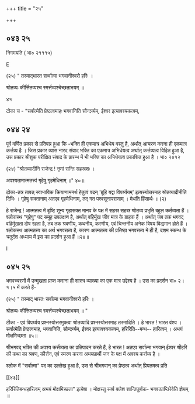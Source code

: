 +++
title = "२५"

+++


## ०४३ २५
निगमयति ( भा० २१११५) 

E 

(२५) " तस्माद्भारत सर्व्वात्मा भगवानीश्वरो हरिः । 

श्रोतव्यः कीर्त्तितव्यश्च स्मर्त्तव्यश्चेच्छताभयम् ॥ 

४१


टोका च - "सर्वात्मेति प्रेष्ठत्वमाहः भगवानिति सौन्दर्य्यम्, ईश्वर इत्यावश्यकत्वम्, 


## ०४४ २४
पूर्व वर्णित प्रकार से प्रतिपन्न हुआ कि -भक्ति ही एकमात्र अभिधेय वस्तु है, अर्थात् आचरण करना ही एकमात्र कर्त्तव्य है । जिस प्रकार व्यास नारद संवाद भक्ति का एकमात्र अभिधेयत्व अर्थात् कर्त्तव्यत्व विहित हुआ है, उस प्रकार श्रीशुक परीक्षित संवाद के प्रारम्भ में भी भक्ति का अभिधेयत्व प्रकाशित हुआ है । भा० २०१२ 

(२४) "श्रोतव्यादीनि राजेन्द्र ! नृणां सन्ति सहस्रशः । 

अपश्यतामात्मतत्त्वं गृहेषु गृहमेधिनाम् ॥" ४०॥ 

टोका-तत्र तावत् स्वाभाविक क्रियाणामनर्थ हेतुत्वं वदन् 'ब्रूहि यद्वा विपर्य्ययम्' इत्यस्योत्तरमाह श्रोतव्यादीनीति दिभिः । गृहेषु सक्तानाम् अतएव गृहमेधिनाम्, तद् गत पश्वसूनापराणाम् । मेधति हिंसार्थः ॥ (२) 

हे राजेन्द्र ! आत्मतत्व में दृष्टि शून्य गृहासक्त मानव के पक्ष में सहस्र सहस्र श्रोतव्य प्रभृति बहुल कर्तव्यता हैं । श्लोकस्थ "गृहेषु" पद समूह उपलक्षण है, अर्थात् वहिर्मुख जीव मात्र के ग्राहक हैं । अर्थात् जब तक भगवद् वहिर्मुखता दोष रहता है, तब तक श्रवणीय, कथनीय, करणीय, एवं चिन्तनीय अनेक विषय विद्यमान होते हैं । श्लोकस्थ आत्मतत्त्व का अर्थ भगवत्तत्व है, कारण आत्मतत्त्व की प्रतिष्ठा भगवत्तत्व में ही है, दशम स्कन्ध के चतुर्दश अध्याय में इस का प्रदर्शन हुआ हैं ॥२४॥ 

I 


## ०४५ २५
भगवच्चरणों में उन्मुखता प्राप्त कराना ही शास्त्र व्याख्या का एक मात्र उद्देश्य है । उस का प्रदर्शन भा० २।१।५ में करते हैं- 

(२५) " तस्माद् भारतः सर्वात्मा भगवानीश्वरो हरिः । 

श्रोतव्यः कीत्तितव्यश्च स्मर्त्तव्यश्चेच्छताभयम् ॥ " 

टीका - एवं विपर्य्यय प्रश्नस्योत्तरमुक्त्वा श्रोतव्यादि प्रश्नस्योत्तरमाह तस्मादिति । हे भारत ! भारत वंश्य । सर्वात्मेति प्रेष्ठत्वमाह, भगवानिति, सौन्दर्य्यम्, ईश्वर इत्यावश्यकत्वम्, हरिरिति--बन्ध-- हारित्वम् । अभयं मोक्षमिच्छता ॥५॥ 

श्रीभगवद् भक्ति की अवश्य कर्त्तव्यता का प्रतिपादन करते हैं, हे भारत ! अतएव सर्वात्मा भगवान् ईश्वर श्रीहरि की कथा का श्रवण, कीर्त्तन, एवं स्मरण करना अभयप्रार्थी जन के पक्ष में अवश्य कर्त्तव्य है । 

श्लोक में "सर्वात्मा" पद का उल्लेख हुआ है, उस से श्रीभगवान् का प्रेष्ठत्व अर्थात् प्रियतमत्व प्रति 



[[४३]]

हरिरितिबन्धहारित्वम् अभयं मोक्षमिच्छता" इत्येषा । मोक्षस्तु सर्व्व क्लेश शान्तिपूर्व्वक- भगवत्प्राप्तिरेवेति ज्ञेयम् ॥ 
